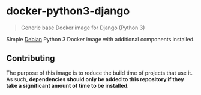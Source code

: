 # docker-python3-django

> Generic base Docker image for Django (Python 3)

Simple [Debian](https://debian.org/) Python 3 Docker image with additional components installed.

## Contributing

The purpose of this image is to reduce the build time of projects that use it. As such, **dependencies should only
be added to this repository if they take a significant amount of time to be installed**.
